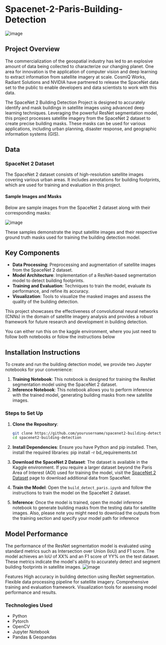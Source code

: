 # Spacenet-2-Paris-Building-Detection
![image](https://github.com/ugorjiizu/Spacenet-2-Paris-Building-Detection/assets/66518563/fb8df2a6-4f0d-4a59-bc6c-2204abe1b004)

## Project Overview

The commercialization of the geospatial industry has led to an explosive amount of data being collected to characterize our changing planet. One area for innovation is the application of computer vision and deep learning to extract information from satellite imagery at scale. CosmiQ Works, Radiant Solutions and NVIDIA have partnered to release the SpaceNet data set to the public to enable developers and data scientists to work with this data.

The SpaceNet 2 Building Detection Project is designed to accurately identify and mask buildings in satellite images using advanced deep learning techniques. Leveraging the powerful ResNet segmentation model, this project processes satellite imagery from the SpaceNet 2 dataset to create precise building masks. These masks can be used for various applications, including urban planning, disaster response, and geographic information systems (GIS).

## Data

### SpaceNet 2 Dataset

The SpaceNet 2 dataset consists of high-resolution satellite images covering various urban areas. It includes annotations for building footprints, which are used for training and evaluation in this project.

#### Sample Images and Masks

Below are sample images from the SpaceNet 2 dataset along with their corresponding masks:

![image](https://github.com/ugorjiizu/Spacenet-2-Paris-Building-Detection/assets/66518563/c75c5fee-69de-4c2a-8b1a-c25c1eac67b2)

These samples demonstrate the input satellite images and their respective ground truth masks used for training the building detection model.

## Key Components

- **Data Processing**: Preprocessing and augmentation of satellite images from the SpaceNet 2 dataset.
- **Model Architecture**: Implementation of a ResNet-based segmentation model to detect building footprints.
- **Training and Evaluation**: Techniques to train the model, evaluate its performance, and refine its accuracy.
- **Visualization**: Tools to visualize the masked images and assess the quality of the building detection.
  
This project showcases the effectiveness of convolutional neural networks (CNNs) in the domain of satellite imagery analysis and provides a robust framework for future research and development in building detection.

You can either run this on the kaggle environment, where you just need to follow both notebooks or folow the instructions below

## Installation Instructions

To create and run the building detection model, we provide two Jupyter notebooks for your convenience:

1. **Training Notebook**: This notebook is designed for training the ResNet segmentation model using the SpaceNet 2 dataset.
2. **Inference Notebook**: This notebook allows you to perform inference with the trained model, generating building masks from new satellite images.

### Steps to Set Up

1. **Clone the Repository**:
   ```bash
   git clone https://github.com/yourusername/spacenet2-building-detection.git
   cd spacenet2-building-detection
   
2. **Install Dependencies**:
   Ensure you have Python and pip installed. Then, install the required libraries:
   pip install -r bd_requirements.txt
   
3. **Download the SpaceNet 2 Dataset**:
   The dataset is available in the Kaggle environment. If you require a larger dataset beyond the Paris Area of Interest (AOI) used for training the model, visit the [SpaceNet 2 Dataset](https://spacenet.ai/spacenet-buildings-dataset-v2/) page to download additional data from SpaceNet.

4. **Train the Model**:
   Open the `build_detect_paris.ipynb` and follow the instructions to train the model on the SpaceNet 2 dataset.
   
5. **Inference**:
   Once the model is trained, open the model inference notebook to generate building masks from the testing data for satellite images.
   Also, please note you might need to download the outputs from the training section and specify your model path for inference


## Model Performance
The performance of the ResNet segmentation model is evaluated using standard metrics such as Intersection over Union (IoU) and F1 score. The model achieves an IoU of XX% and an F1 score of YY% on the test dataset. These metrics indicate the model's ability to accurately detect and segment building footprints in satellite images.
![image](https://github.com/ugorjiizu/Spacenet-2-Paris-Building-Detection/assets/66518563/3d1be0dd-25b7-4662-94bc-ca90385601a7)

Features
High accuracy in building detection using ResNet segmentation.
Flexible data processing pipeline for satellite imagery.
Comprehensive training and evaluation framework.
Visualization tools for assessing model performance and results.

### Technologies Used
- Python
- Pytorch
- OpenCV
- Jupyter Notebook
- Pandas & Geopandas

